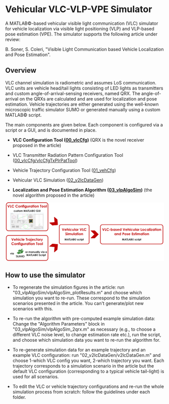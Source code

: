 # Vehicular VLC-VLP-VPE Simulator

A MATLAB©-based vehicular visible light communication (VLC) simulator for vehicle localization via visible light positioning (VLP) and VLP-based pose estimation (VPE). The simulator supports the following article under review:

B. Soner, S. Coleri, "Visible Light Communication based Vehicle Localization and Pose Estimation".

## Overview

VLC channel simulation is radiometric and assumes LoS communication. VLC units are vehicle head/tail lights consisting of LED lights as transmitters and custom angle-of-arrival-sensing receivers, named QRX. The angle-of-arrival on the QRXs are calculated and are used for localization and pose estimation. Vehicle trajectories are either generated using the well-known microscopic traffic simulator SUMO or generated manually using a custom MATLAB© script.

The main components are given below. Each component is configured via a script or a GUI, and is documented in place.

- **VLC Configuration Tool ([00_vlcCfg](https://github.com/sonebu/v2lc_sim/tree/master/00_vlcCfg))** (QRX is the novel receiver proposed in the article)

- VLC Transmitter Radiation Pattern Configuration Tool ([00_vlcCfg/vlcCfgTxPlrPatTool](https://github.com/sonebu/v2lc_sim/tree/master/00_vlcCfg/vlcCfgTxPlrPatTool))

- Vehicle Trajectory Configuration Tool ([01_vehCfg](https://github.com/sonebu/v2lc_sim/tree/master/01_vehCfg))

- Vehicular VLC Simulation ([02_v2lcDataGen](https://github.com/sonebu/v2lc_sim/tree/master/02_v2lcDataGen))

- **Localization and Pose Estimation Algorithm ([03_vlpAlgoSim](https://github.com/sonebu/v2lc_sim/tree/master/03_vlpAlgoSim))** (the novel algorithm proposed in the article)

<img src="99_doc/v2lc_overview.png" alt="Drawing"/>

## How to use the simulator

- To regenerate the simulation figures in the article: run "03_vlpAlgoSim/vlpAlgoSim_plotResults.m" and choose which simulation you want to re-run. These correspond to the simulation scenarios presented in the article. You can't generate/plot new scenarios with this.

- To re-run the algorithm with pre-computed example simulation data: Change the "Algorithm Parameters" block in "03_vlpAlgoSim/vlpAlgoSim_2qrx.m" as necessary (e.g., to choose a different VLC noise level, to change estimation rate etc.), run the script, and choose which simulation data you want to re-run the algorithm for.

- To re-generate simulation data for an example trajectory and an example VLC configuration: run "02_v2lcDataGen/v2lcDataGen.m" and choose 1-which VLC config you want, 2-which trajectory you want. Each trajectory corresponds to a simulation scenario in the article but the default VLC configuration (corresponding to a typical vehicle tail-light) is used for all scenarios.

- To edit the VLC or vehicle trajectory configurations and re-run the whole simulation process from scratch: follow the guidelines under each folder. 
